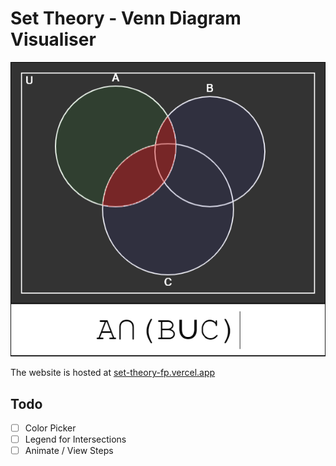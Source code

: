 # Set Theory - Venn Diagram Visualiser

![demo](demo.png)

The website is hosted at [set-theory-fp.vercel.app](https://set-theory-fp.vercel.app)

## Todo

- [ ] Color Picker
- [ ] Legend for Intersections
- [ ] Animate / View Steps

